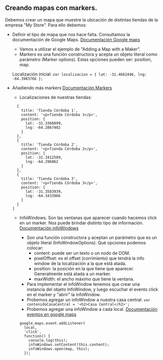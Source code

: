 ## Creando mapas con markers.

Debemos crear un mapa que muestre la ubicación de distintas tiendas de la empresa "My Store".
Para ello debemos:

- Definir el tipo de mapa que nos hace falta. Consultamos la documentación de Google Maps. [Documentación Google maps](https://developers.google.com/maps/documentation/javascript/tutorial?hl=es)
  - Vamos a utilizar el ejemplo de "Adding a Map with a Maker".
  - Markers es una función constructora y acepta un objeto literal como parámetro (Marker options). Estas opciones pueden ser: position, map.

  Localización inicial:
  ```var localizacion = { lat: -31.4662446, lng: -64.3983766 };```

- Añadiendo más markers [Documentación Markers](https://developers.google.com/maps/documentation/javascript/markers?hl=es)
  - Localizaciones de nuestras tiendas:
  ```[
    {
      title: 'Tienda Córdoba 1',
      content: '<p>Tienda Córdoba 1</p>',
      position: {
        lat: -31.3366099,
        lng: -64.2867402
      }
    },
    {
      title: 'Tienda Córdoba 2',
      content: '<p>Tienda Córdoba 2</p>',
      position: {
        lat: -31.3412589,
        lng: -64.296862
      }
    },
    {
      title: 'Tienda Córdoba 3',
      content: '<p>Tienda Córdoba 3</p>',
      position: {
        lat: -31.3583939,
        lng: -64.3433966
      }
    }
  ]
  ```

  - InfoWindows. Son las ventanas que aparecer cuando hacemos click en un marker. Nos puede brindar distinto tipo de información. [Documentación infoWindows](https://developers.google.com/maps/documentation/javascript/infowindows?hl=es)
    - Son una función constructora y aceptan un parámetro que es un objeto literal (InfoWindowOptions). Qué opciones podemos colocar:
      - content: puede ser un texto o un nodo de DOM.
      - pixelOffset: es el offset (corrimiento) que tendrá la info window de la localización a la que está atada.
      - position: la posición en la que tiene que aparecer. Generalmente está atada a un marker.
      - maxWidth: el ancho máximo que tiene la ventana.
    - Para implementar el infoWindow tenemos que crear una instancia del objeto InfoWindow, y luego escuchar el evento click en el  marker y "abrir" la infoWindow.
    - Probemos agregar un infoWindow a nuestra casa central:
      ```var contenidoCasaCentral = '<h2>Casa Central</h2>';```
    - Probemos agregar una infoWindow a cada local.
    [Documentación eventos en google maps](https://developers.google.com/maps/documentation/javascript/events?hl=es-419#EventsOverview)
    
    ```
    google.maps.event.addListener(
      local,
      'click',
      function() {
        console.log(this);
        infoWindows.setContent(this.content);
        infoWindows.open(map, this);
      });
    ```
